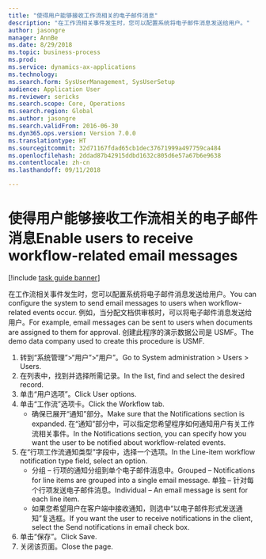 ```yaml
--- 
title: "使得用户能够接收工作流相关的电子邮件消息"
description: "在工作流相关事件发生时，您可以配置系统将电子邮件消息发送给用户。"
author: jasongre
manager: AnnBe
ms.date: 8/29/2018
ms.topic: business-process
ms.prod: 
ms.service: dynamics-ax-applications
ms.technology: 
ms.search.form: SysUserManagement, SysUserSetup
audience: Application User
ms.reviewer: sericks
ms.search.scope: Core, Operations
ms.search.region: Global
ms.author: jasongre
ms.search.validFrom: 2016-06-30
ms.dyn365.ops.version: Version 7.0.0
ms.translationtype: HT
ms.sourcegitcommit: 32d71167fdad65cb1dec37671999a497759ca484
ms.openlocfilehash: 2ddad87b42915ddbd1632c805d6e57a67b6e9638
ms.contentlocale: zh-cn
ms.lasthandoff: 09/11/2018

---
```

# <a name="enable-users-to-receive-workflow-related-email-messages"></a><span data-ttu-id="1f08f-103">使得用户能够接收工作流相关的电子邮件消息</span><span class="sxs-lookup"><span data-stu-id="1f08f-103">Enable users to receive workflow-related email messages</span></span>

[!include [task guide banner](../../includes/task-guide-banner.md)]

<span data-ttu-id="1f08f-104">在工作流相关事件发生时，您可以配置系统将电子邮件消息发送给用户。</span><span class="sxs-lookup"><span data-stu-id="1f08f-104">You can configure the system to send email messages to users when workflow-related events occur.</span></span> <span data-ttu-id="1f08f-105">例如，当分配文档供审核时，可以将电子邮件消息发送给用户。</span><span class="sxs-lookup"><span data-stu-id="1f08f-105">For example, email messages can be sent to users when documents are assigned to them for approval.</span></span> <span data-ttu-id="1f08f-106">创建此程序的演示数据公司是 USMF。</span><span class="sxs-lookup"><span data-stu-id="1f08f-106">The demo data company used to create this procedure is USMF.</span></span>

1. <span data-ttu-id="1f08f-107">转到“系统管理”>“用户”>“用户”。</span><span class="sxs-lookup"><span data-stu-id="1f08f-107">Go to System administration > Users > Users.</span></span>
2. <span data-ttu-id="1f08f-108">在列表中，找到并选择所需记录。</span><span class="sxs-lookup"><span data-stu-id="1f08f-108">In the list, find and select the desired record.</span></span>
3. <span data-ttu-id="1f08f-109">单击“用户选项”。</span><span class="sxs-lookup"><span data-stu-id="1f08f-109">Click User options.</span></span>
4. <span data-ttu-id="1f08f-110">单击“工作流”选项卡。</span><span class="sxs-lookup"><span data-stu-id="1f08f-110">Click the Workflow tab.</span></span>
    * <span data-ttu-id="1f08f-111">确保已展开“通知”部分。</span><span class="sxs-lookup"><span data-stu-id="1f08f-111">Make sure that the Notifications section is expanded.</span></span>     <span data-ttu-id="1f08f-112">在“通知”部分中，可以指定您希望程序如何通知用户有关工作流相关事件。</span><span class="sxs-lookup"><span data-stu-id="1f08f-112">In the Notifications section, you can specify how you want the user to be notified about workflow-related events.</span></span>  
5. <span data-ttu-id="1f08f-113">在“行项工作流通知类型”字段中，选择一个选项。</span><span class="sxs-lookup"><span data-stu-id="1f08f-113">In the Line-item workflow notification type field, select an option.</span></span>
    * <span data-ttu-id="1f08f-114">分组 – 行项的通知分组到单个电子邮件消息中。</span><span class="sxs-lookup"><span data-stu-id="1f08f-114">Grouped – Notifications for line items are grouped into a single email message.</span></span>    <span data-ttu-id="1f08f-115">单独 – 针对每个行项发送电子邮件消息。</span><span class="sxs-lookup"><span data-stu-id="1f08f-115">Individual – An email message is sent for each line item.</span></span>  
    * <span data-ttu-id="1f08f-116">如果您希望用户在客户端中接收通知，则选中“以电子邮件形式发送通知”复选框。</span><span class="sxs-lookup"><span data-stu-id="1f08f-116">If you want the user to receive notifications in the client, select the Send notifications in email check box.</span></span>  
6. <span data-ttu-id="1f08f-117">单击“保存”。</span><span class="sxs-lookup"><span data-stu-id="1f08f-117">Click Save.</span></span>
7. <span data-ttu-id="1f08f-118">关闭该页面。</span><span class="sxs-lookup"><span data-stu-id="1f08f-118">Close the page.</span></span>


